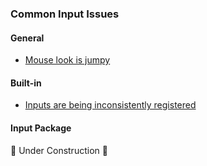 ### Common Input Issues

#### General
- [Mouse look is jumpy](Common%20Input%20Issues/Mouse%20Delta%20Time.md)

#### Built-in
- [Inputs are being inconsistently registered](Common%20Input%20Issues/Input%20In%20Fixed%20Update.md)

#### Input Package
🚧 Under Construction 🚧